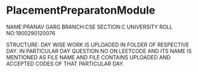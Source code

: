 # PlacementPreparatonModule

NAME:PRANAV GARG
BRANCH:CSE
SECTION:C
UNIVERSITY ROLL NO:1900290120076

STRUCTURE: 
DAY WISE WORK IS UPLOADED IN FOLDER OF RESPECTIVE DAY.
IN PARTICULAR DAY QUESTION NO ON LEETCODE AND ITS NAME IS MENTIONED AS FILE NAME AND FILE CONTAINS UPLOADED AND ACCEPTED CODES OF THAT PARTICULAR DAY.